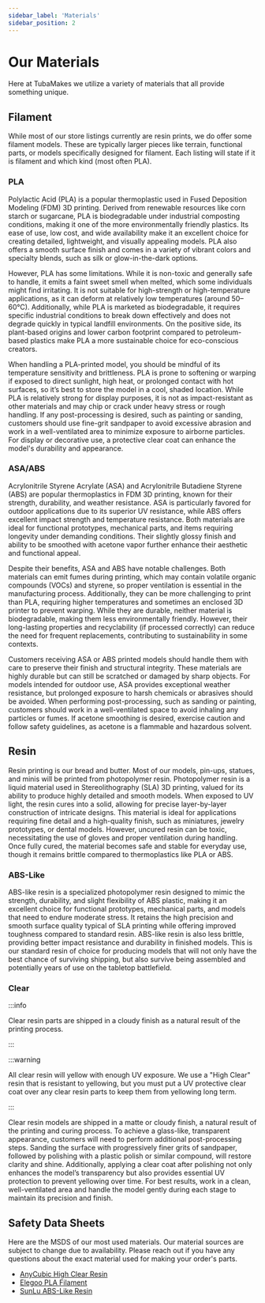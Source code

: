 ```yaml
---
sidebar_label: 'Materials'
sidebar_position: 2
---
```

# Our Materials

Here at TubaMakes we utilize a variety of materials that all provide something unique.

## Filament

While most of our store listings currently are resin prints, we do offer some filament models.  These are typically larger pieces like terrain, functional parts, or models specifically designed for filament.  Each listing will state if it is filament and which kind (most often PLA).

### PLA

Polylactic Acid (PLA) is a popular thermoplastic used in Fused Deposition Modeling (FDM) 3D printing. Derived from renewable resources like corn starch or sugarcane, PLA is biodegradable under industrial composting conditions, making it one of the more environmentally friendly plastics. Its ease of use, low cost, and wide availability make it an excellent choice for creating detailed, lightweight, and visually appealing models. PLA also offers a smooth surface finish and comes in a variety of vibrant colors and specialty blends, such as silk or glow-in-the-dark options.

However, PLA has some limitations. While it is non-toxic and generally safe to handle, it emits a faint sweet smell when melted, which some individuals might find irritating. It is not suitable for high-strength or high-temperature applications, as it can deform at relatively low temperatures (around 50–60°C). Additionally, while PLA is marketed as biodegradable, it requires specific industrial conditions to break down effectively and does not degrade quickly in typical landfill environments. On the positive side, its plant-based origins and lower carbon footprint compared to petroleum-based plastics make PLA a more sustainable choice for eco-conscious creators.

When handling a PLA-printed model, you should be mindful of its temperature sensitivity and brittleness. PLA is prone to softening or warping if exposed to direct sunlight, high heat, or prolonged contact with hot surfaces, so it’s best to store the model in a cool, shaded location. While PLA is relatively strong for display purposes, it is not as impact-resistant as other materials and may chip or crack under heavy stress or rough handling. If any post-processing is desired, such as painting or sanding, customers should use fine-grit sandpaper to avoid excessive abrasion and work in a well-ventilated area to minimize exposure to airborne particles. For display or decorative use, a protective clear coat can enhance the model's durability and appearance.

### ASA/ABS

Acrylonitrile Styrene Acrylate (ASA) and Acrylonitrile Butadiene Styrene (ABS) are popular thermoplastics in FDM 3D printing, known for their strength, durability, and weather resistance. ASA is particularly favored for outdoor applications due to its superior UV resistance, while ABS offers excellent impact strength and temperature resistance. Both materials are ideal for functional prototypes, mechanical parts, and items requiring longevity under demanding conditions. Their slightly glossy finish and ability to be smoothed with acetone vapor further enhance their aesthetic and functional appeal.

Despite their benefits, ASA and ABS have notable challenges. Both materials can emit fumes during printing, which may contain volatile organic compounds (VOCs) and styrene, so proper ventilation is essential in the manufacturing process. Additionally, they can be more challenging to print than PLA, requiring higher temperatures and sometimes an enclosed 3D printer to prevent warping. While they are durable, neither material is biodegradable, making them less environmentally friendly. However, their long-lasting properties and recyclability (if processed correctly) can reduce the need for frequent replacements, contributing to sustainability in some contexts.

Customers receiving ASA or ABS printed models should handle them with care to preserve their finish and structural integrity. These materials are highly durable but can still be scratched or damaged by sharp objects. For models intended for outdoor use, ASA provides exceptional weather resistance, but prolonged exposure to harsh chemicals or abrasives should be avoided. When performing post-processing, such as sanding or painting, customers should work in a well-ventilated space to avoid inhaling any particles or fumes. If acetone smoothing is desired, exercise caution and follow safety guidelines, as acetone is a flammable and hazardous solvent.

## Resin

Resin printing is our bread and butter.  Most of our models, pin-ups, statues, and minis will be printed from photopolymer resin.  Photopolymer resin is a liquid material used in Stereolithography (SLA) 3D printing, valued for its ability to produce highly detailed and smooth models. When exposed to UV light, the resin cures into a solid, allowing for precise layer-by-layer construction of intricate designs. This material is ideal for applications requiring fine detail and a high-quality finish, such as miniatures, jewelry prototypes, or dental models. However, uncured resin can be toxic, necessitating the use of gloves and proper ventilation during handling. Once fully cured, the material becomes safe and stable for everyday use, though it remains brittle compared to thermoplastics like PLA or ABS.

### ABS-Like

ABS-like resin is a specialized photopolymer resin designed to mimic the strength, durability, and slight flexibility of ABS plastic, making it an excellent choice for functional prototypes, mechanical parts, and models that need to endure moderate stress. It retains the high precision and smooth surface quality typical of SLA printing while offering improved toughness compared to standard resin. ABS-like resin is also less brittle, providing better impact resistance and durability in finished models. This is our standard resin of choice for producing models that will not only have the best chance of surviving shipping, but also survive being assembled and potentially years of use on the tabletop battlefield.

### Clear

:::info

Clear resin parts are shipped in a cloudy finish as a natural result of the printing process.

:::

:::warning

All clear resin will yellow with enough UV exposure.  We use a "High Clear" resin that is resistant to yellowing, but you must put a UV protective clear coat over any clear resin parts to keep them from yellowing long term.

:::

Clear resin models are shipped in a matte or cloudy finish, a natural result of the printing and curing process. To achieve a glass-like, transparent appearance, customers will need to perform additional post-processing steps. Sanding the surface with progressively finer grits of sandpaper, followed by polishing with a plastic polish or similar compound, will restore clarity and shine. Additionally, applying a clear coat after polishing not only enhances the model’s transparency but also provides essential UV protection to prevent yellowing over time. For best results, work in a clean, well-ventilated area and handle the model gently during each stage to maintain its precision and finish.

## Safety Data Sheets

Here are the MSDS of our most used materials.  Our material sources are subject to change due to availability.  Please reach out if you have any questions about the exact material used for making your order's parts.

* [AnyCubic High Clear Resin](/msds/anycubic_high_clear_resin.pdf)
* [Elegoo PLA Filament](/msds/elegoo_pla_filament.pdf)
* [SunLu ABS-Like Resin](/msds/sunlu_abs_like_resin.pdf)

